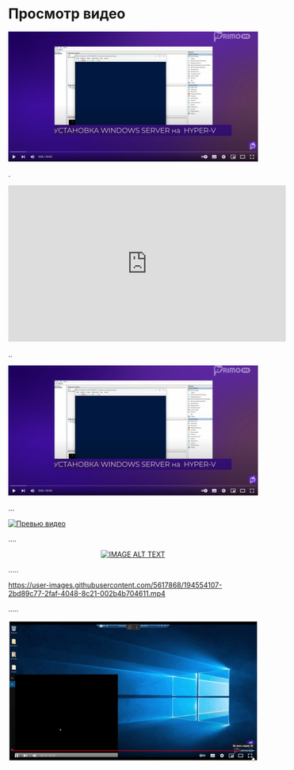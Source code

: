 # Просмотр видео

[![](<../../../.gitbook/assets/test-pic.png>)](https://youtu.be/IAIRmChw65k?si=EGuQeE-o9Cn21OF8?t=5s "")

.

<iframe width="560" height="315" src="https://www.youtube.com/embed/IAIRmChw65k?si=EGuQeE-o9Cn21OF8" frameborder="0" allow="accelerometer; autoplay; clipboard-write; encrypted-media; gyroscope; picture-in-picture" allowfullscreen></iframe>

..

![](<../../../.gitbook/assets/test-pic.png>)


...

[![Превью видео](https://img.youtube.com/vi/IAIRmChw65k/0.jpg)](https://www.youtube.com/watch?v=IAIRmChw65k)

....

<div align="center">
  <a href="https://www.youtube.com/watch?v=IAIRmChw65k"><img src="https://img.youtube.com/vi/IAIRmChw65k/0.jpg" alt="IMAGE ALT TEXT"></a>
</div>

.....

https://user-images.githubusercontent.com/5617868/194554107-2bd89c77-2faf-4048-8c21-002b4b704611.mp4


.....

<p align="center">
  <img src="https://raw.githubusercontent.com/PrimoRPA/Docs.Rus/main/.gitbook/assets/video_preview/test_gif.gif" width="850" title="hover text">
</p>
